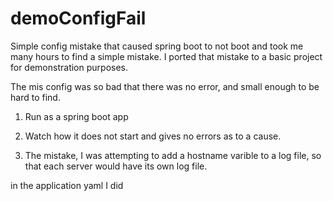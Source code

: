 # demoConfigFail


Simple config mistake that caused spring boot to not boot and took me many hours to find a simple mistake. I ported that mistake to a basic project for demonstration purposes.

The mis config was so bad that there was no error, and small enough to be hard to find.



1. Run as a spring boot app

2. Watch how it does not start and gives no errors as to a cause.

3. The mistake, I was attempting to add a hostname varible to a log file, so that each server would have its own log file.

in the application yaml I did  


